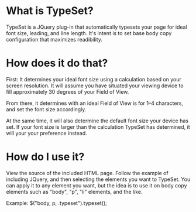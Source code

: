 What is TypeSet?
================

TypeSet is a JQuery plug-in that automatically typesets your page for ideal font size, leading, and line length. It's intent is to set base body copy configuration that maximizes readibility.

How does it do that?
====================
First: It determines your ideal font size using a calculation based on your screen resolution. It will assume you have situated your viewing device to fill approximately 30 degrees of your Field of View.

From there, it determines with an ideal Field of View is for 1&ndash;4 characters, and set the font size accordingly.

At the same time, it will also determine the default font size your device has set. If your font size is larger than the calculation TypeSet has determined, it will your your preference instead.

How do I use it?
================

View the source of the included HTML page. Follow the example of including JQuery, and then selecting the elements you want to TypeSet. You can apply it to any element you want, but the idea is to use it on body copy elements such as "body", "p", "li" elements, and the like.

Example:
$("body, p, .typeset").typeset();
